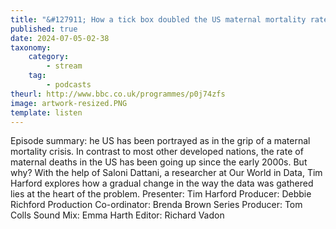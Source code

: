 ```yaml
---
title: "&#127911; How a tick box doubled the US maternal mortality rates."
published: true
date: 2024-07-05-02-38
taxonomy:
    category:
        - stream
    tag:
        - podcasts
theurl: http://www.bbc.co.uk/programmes/p0j74zfs
image: artwork-resized.PNG
template: listen
---
```


Episode summary: he US has been portrayed as in the grip of a maternal mortality crisis. In contrast to most other developed nations, the rate of maternal deaths in the US has been going up since the early 2000s. But why? With the help of Saloni Dattani, a researcher at Our World in Data, Tim Harford explores how a gradual change in the way the data was gathered lies at the heart of the problem. Presenter: Tim Harford Producer: Debbie Richford Production Co-ordinator: Brenda Brown Series Producer: Tom Colls Sound Mix: Emma Harth Editor: Richard Vadon
